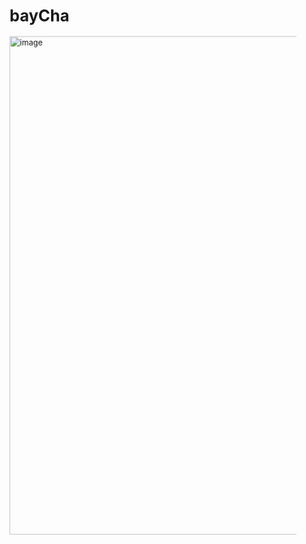 # bayCha

<img width="1895" height="875" alt="image" src="https://github.com/user-attachments/assets/afac7aef-3fd4-48a7-8129-7ad4a810daea" />
